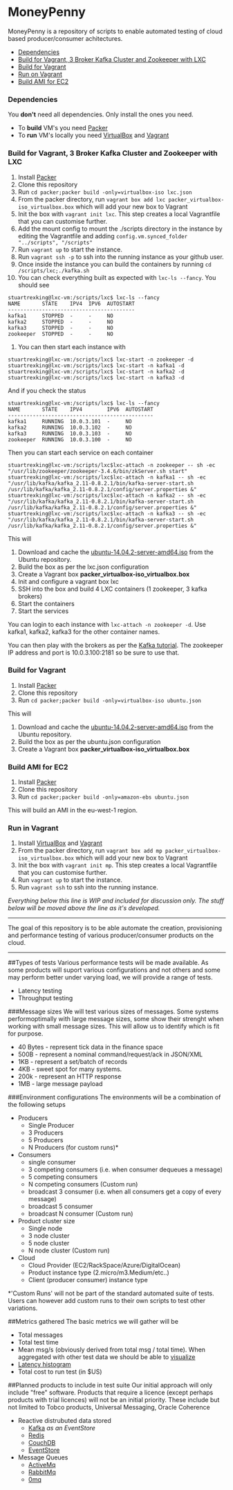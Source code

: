 # MoneyPenny

MoneyPenny is a repository of scripts to enable automated testing of cloud based producer/consumer achitectures.

 * [Dependencies](#dependencies)
 * [Build for Vagrant, 3 Broker Kafka Cluster and Zookeeper with LXC](#build-for-vagrant-lxc)
 * [Build for Vagrant](#build-for-vagrant)
 * [Run on Vagrant](#run-on-vagrant)
 * [Build AMI for EC2](#build-ami-for-ec2)

### Dependencies

You **don't** need all dependencies. Only install the ones you need.

 * To **build**  VM's you need [Packer](https://www.packer.io/)
 * To **run** VM's locally you need [VirtualBox](https://www.virtualbox.org/) and [Vagrant](https://www.vagrantup.com/)

### Build for Vagrant, 3 Broker Kafka Cluster and Zookeeper with LXC

 1. Install [Packer](https://www.packer.io/)
 1. Clone this repository
 1. Run `cd packer;packer build -only=virtualbox-iso lxc.json`
 1. From the packer directory, run `vagrant box add lxc packer_virtualbox-iso_virtualbox.box` which will add your new box to Vagrant
 1. Init the box with `vagrant init lxc`. This step creates a local Vagrantfile that you can customise further.
 1. Add the mount config to mount the ./scripts directory in the instance by editing the Vagrantfile and adding `config.vm.synced_folder "../scripts", "/scripts"`
 1. Run `vagrant up` to start the instance.
 1. Run `vagrant ssh -p` to ssh into the running instance as your github user.
 1. Once inside the instance you can build the containers by running `cd /scripts/lxc;./kafka.sh`
 1. You can check everything built as expected with `lxc-ls --fancy`. You should see

```
stuartrexking@lxc-vm:/scripts/lxc$ lxc-ls --fancy
NAME       STATE    IPV4  IPV6  AUTOSTART  
-----------------------------------------
kafka1     STOPPED  -     -     NO         
kafka2     STOPPED  -     -     NO         
kafka3     STOPPED  -     -     NO         
zookeeper  STOPPED  -     -     NO 
```

1. You can then start each instance with

```
stuartrexking@lxc-vm:/scripts/lxc$ lxc-start -n zookeeper -d
stuartrexking@lxc-vm:/scripts/lxc$ lxc-start -n kafka1 -d
stuartrexking@lxc-vm:/scripts/lxc$ lxc-start -n kafka2 -d
stuartrexking@lxc-vm:/scripts/lxc$ lxc-start -n kafka3 -d
```

And if you check the status

```
stuartrexking@lxc-vm:/scripts/lxc$ lxc-ls --fancy
NAME       STATE    IPV4        IPV6  AUTOSTART  
-----------------------------------------------
kafka1     RUNNING  10.0.3.101  -     NO         
kafka2     RUNNING  10.0.3.102  -     NO         
kafka3     RUNNING  10.0.3.103  -     NO         
zookeeper  RUNNING  10.0.3.100  -     NO
```

Then you can start each service on each container

```
stuartrexking@lxc-vm:/scripts/lxc$lxc-attach -n zookeeper -- sh -ec "/usr/lib/zookeeper/zookeeper-3.4.6/bin/zkServer.sh start"
stuartrexking@lxc-vm:/scripts/lxc$lxc-attach -n kafka1 -- sh -ec "/usr/lib/kafka/kafka_2.11-0.8.2.1/bin/kafka-server-start.sh /usr/lib/kafka/kafka_2.11-0.8.2.1/config/server.properties &"
stuartrexking@lxc-vm:/scripts/lxc$lxc-attach -n kafka2 -- sh -ec "/usr/lib/kafka/kafka_2.11-0.8.2.1/bin/kafka-server-start.sh /usr/lib/kafka/kafka_2.11-0.8.2.1/config/server.properties &"
stuartrexking@lxc-vm:/scripts/lxc$lxc-attach -n kafka3 -- sh -ec "/usr/lib/kafka/kafka_2.11-0.8.2.1/bin/kafka-server-start.sh /usr/lib/kafka/kafka_2.11-0.8.2.1/config/server.properties &"
```

This will

 1. Download and cache the [ubuntu-14.04.2-server-amd64.iso](http://releases.ubuntu.com/14.04.2/ubuntu-14.04.2-server-amd64.iso) from the Ubuntu repository.
 1. Build the box as per the lxc.json configuration
 1. Create a Vagrant box **packer_virtualbox-iso_virtualbox.box**
 1. Init and configure a vagrant box lxc
 1. SSH into the box and build 4 LXC containers (1 zookeeper, 3 kafka brokers)
 1. Start the containers
 1. Start the services

You can login to each instance with `lxc-attach -n zookeeper -d`. Use kafka1, kafka2, kafka3 for the other container names.

You can then play with the brokers as per the [Kafka tutorial](https://kafka.apache.org/081/documentation.html#quickstart). The zookeeper IP address and port is 10.0.3.100:2181 so be sure to use that.

### Build for Vagrant

 1. Install [Packer](https://www.packer.io/)
 1. Clone this repository
 1. Run `cd packer;packer build -only=virtualbox-iso ubuntu.json`

This will

 1. Download and cache the [ubuntu-14.04.2-server-amd64.iso](http://releases.ubuntu.com/14.04.2/ubuntu-14.04.2-server-amd64.iso) from the Ubuntu repository.
 1. Build the box as per the ubuntu.json configuration
 1. Create a Vagrant box **packer_virtualbox-iso_virtualbox.box**

### Build AMI for EC2

 1. Install [Packer](https://www.packer.io/)
 1. Clone this repository
 1. Run `cd packer;packer build -only=amazon-ebs ubuntu.json`

This will build an AMI in the eu-west-1 region.

### Run in Vagrant

 1. Install [VirtualBox](https://www.virtualbox.org/) and [Vagrant](https://www.vagrantup.com/)
 1. From the packer directory, run `vagrant box add mp packer_virtualbox-iso_virtualbox.box` which will add your new box to Vagrant
 1. Init the box with `vagrant init mp`. This step creates a local Vagrantfile that you can customise further.
 1. Run `vagrant up` to start the instance.
 1. Run `vagrant ssh` to ssh into the running instance.

*Everything below this line is WIP and included for discussion only. The stuff below will be moved above the line as it's developed.*

---

The goal of this repository is to be able automate the creation, provisioning and performance testing of various producer/consumer products on the cloud.

---

##Types of tests
Various performance tests will be made available. As some products will suport various configurations and not others and some may perform better under varying load, we will provide a range of tests.

 * Latency testing
 * Throughput testing

###Message sizes
We will test various sizes of messages. 
Some systems performoptimally with large message sizes, some show their strenght when working with small message sizes.
This will allow us to identify which is fit for purpose.

 * 40 Bytes  - represent tick data in the finance space
 * 500B      - represent a nominal command/request/ack in JSON/XML
 * 1KB       - represent a set/batch of records
 * 4KB       - sweet spot for many systems.
 * 200k      - represent an HTTP response
 * 1MB       - large message payload
 
###Environment configurations
The environments will be a combination of the following setups
 * Producers
   * Single Producer
   * 3 Producers
   * 5 Producers
   * N Producers (for custom runs)* 
 * Consumers
   * single consumer
   * 3 competing consumers (i.e. when consumer dequeues a message)
   * 5 competing consumers 
   * N competing consumers (Custom run)
   * broadcast 3 consumer (i.e. when all consumers get a copy of every message)
   * broadcast 5 consumer 
   * broadcast N consumer (Custom run)
 * Product cluster size
   * Single node
   * 3 node cluster
   * 5 node cluster
   * N node cluster (Custom run)
 * Cloud
   * Cloud Provider (EC2/RackSpace/Azure/DigitalOcean)
   * Product instance type (2.micro/m3.Medium/etc..)
   * Client (producer consumer) instance type
 
*'Custom Runs' will not be part of the standard automated suite of tests. Users can however add custom runs to their own scripts to test other variations.
 

##Metrics gathered
The basic metrics we will gather will be 
 * Total messages 
 * Total test time
 * Mean msg/s (obviously derived from total msg / total time). When aggregated with other test data we should be able to [visualize](http://leecampbell.blogspot.co.uk/2014/01/replaysubject-performance-improvements.html)
 * [Latency histogram](https://github.com/HdrHistogram/HdrHistogram)
 * Total cost to run test (in $US)

##Planned products to include in test suite
Our initial approach will only include "free" software.
Products that require a licence (except perhaps products with trial licences) will not be an initial priority.
These include but not limited to Tobco products, Universal Messaging, Oracle Coherence

 * Reactive distrubuted data stored
   * [Kafka](http://kafka.apache.org/) _as an EventStore_
   * [Redis](http://redis.io/)
   * [CouchDB](http://couchdb.apache.org/)
   * [EventStore](geteventstore.com)
 * Message Queues 
   * [ActiveMq](http://activemq.apache.org/)
   * [RabbitMq](http://www.rabbitmq.com/)
   * [0mq](http://zeromq.org/)
